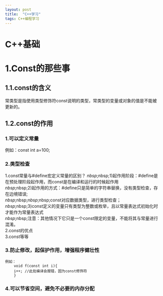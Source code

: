 ```yaml
---
layout: post
title:  "C++学习"
tags: C++编程学习
---
```

# C++基础

# 1.Const的那些事
## 1.1.const的含义
常类型是指使用类型修饰符const说明的类型，常类型的变量或对象的值是不能被更新的。
## 1.2.const的作用
###	1.可以定义常量
例如：const int a=100;
### 2.类型检查
1.const常量与#define宏定义常量的区别？
$nbsp;$nbsp;1)起作用阶段：#define是在预处理阶段起作用，而const是在编译和运行的时候起作用  
$nbsp;$nbsp;2)起作用的方式：#define只是简单的字符串替换，没有类型检查，存在边境错误;  
$nbsp;$nbsp;$nbsp;$nbsp;const对应数据类型，进行类型检查；  
$nbsp;$nbsp;3)const定义的变量只有类型为整数或枚举，且以常量表达式初始化时才能作为常量表达式  
$nbsp;$nbsp;注意：其他情况下它只是一个const限定的变量，不能将其与常量进行混淆。  
2.const的优点  
3.const等等  
### 3.防止修改，起保护作用，增强程序健壮性
```
例如：
    void f(const int i){
    i++; //此处编译会报错，因为const修饰符
    }
```
### 4.可以节省空间，避免不必要的内存分配

